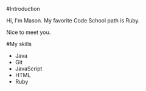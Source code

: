 #Introduction

Hi, I'm Mason. My favorite Code School path is Ruby.

Nice to meet you.

#My skills
* Java
* Git
* JavaScript
* HTML
* Ruby
